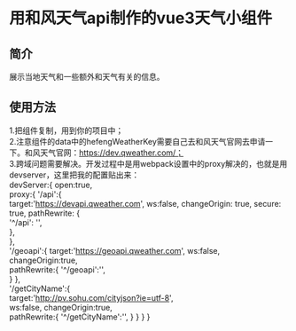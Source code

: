 # 用和风天气api制作的vue3天气小组件  
## 简介  
展示当地天气和一些额外和天气有关的信息。  
## 使用方法  
1.把组件复制，用到你的项目中；  
2.注意组件的data中的hefengWeatherKey需要自己去和风天气官网去申请一下。和风天气官网：https://dev.qweather.com/；  
3.跨域问题需要解决。开发过程中是用webpack设置中的proxy解决的，也就是用devserver，这里把我的配置贴出来：  
  devServer:{ 
    open:true,  
    proxy:{ 
      '/api':{  
        target:'https://devapi.qweather.com', 
        ws:false, 
        changeOrigin: true, 
        secure: true, 
        pathRewrite: {  
            '^/api': '',  
        },  
      },  
      '/geoapi':{ 
        target:'https://geoapi.qweather.com', 
        ws:false, 
        changeOrigin:true,  
        pathRewrite:{ 
          '^/geoapi':'',  
        } 
      },  
      '/getCityName':{  
        target:'http://pv.sohu.com/cityjson?ie=utf-8',  
        ws:false, 
        changeOrigin:true,  
        pathRewrite:{ 
          '^/getCityName':'', 
        } 
      } 
    } 
  } 
